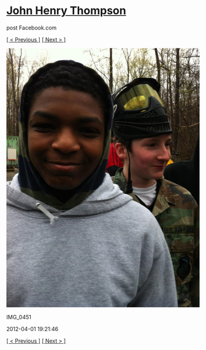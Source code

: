 # [John Henry Thompson](../README.md)
post Facebook.com

[[ < Previous ]](2012-04-01-13.md) [[ Next > ]](2012-04-01-15.md)

[![](../media/2012-04-01/Paintball-14th-B-day-IMG_0451.jpg)](../README.md)

IMG_0451

2012-04-01 19:21:46

[[ < Previous ]](2012-04-01-13.md) [[ Next > ]](2012-04-01-15.md)